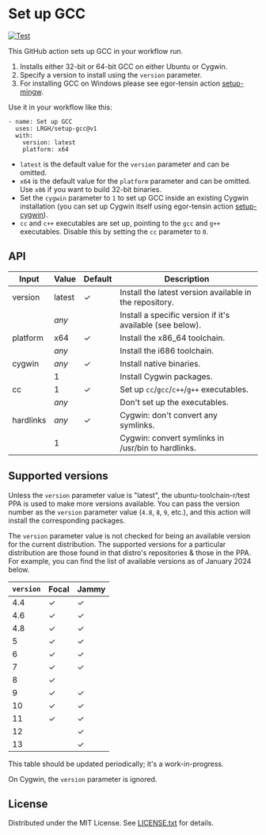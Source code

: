 Set up GCC
==========

[![Test](https://github.com/LRGH/setup-gcc/actions/workflows/test.yml/badge.svg)](https://github.com/LRGH/setup-gcc/actions/workflows/test.yml)

This GitHub action sets up GCC in your workflow run.

1. Installs either 32-bit or 64-bit GCC on either Ubuntu or Cygwin.
2. Specify a version to install using the `version` parameter.
3. For installing GCC on Windows please see egor-tensin action [setup-mingw].

[setup-mingw]: https://github.com/egor-tensin/setup-mingw

Use it in your workflow like this:

    - name: Set up GCC
      uses: LRGH/setup-gcc@v1
      with:
        version: latest
        platform: x64

* `latest` is the default value for the `version` parameter and can be omitted.
* `x64` is the default value for the `platform` parameter and can be omitted.
Use `x86` if you want to build 32-bit binaries.
* Set the `cygwin` parameter to `1` to set up GCC inside an existing Cygwin
installation (you can set up Cygwin itself using egor-tensin action [setup-cygwin]).
* `cc` and `c++` executables are set up, pointing to the `gcc` and `g++`
executables.
Disable this by setting the `cc` parameter to `0`.

[setup-cygwin]: https://github.com/egor-tensin/setup-cygwin

API
---

| Input     | Value   | Default | Description
| --------- | ------- | ------- | -----------
| version   | latest  | ✓       | Install the latest version available in the repository.
|           | *any*   |         | Install a specific version if it's available (see below).
| platform  | x64     | ✓       | Install the x86_64 toolchain.
|           | *any*   |         | Install the i686 toolchain.
| cygwin    | *any*   | ✓       | Install native binaries.
|           | 1       |         | Install Cygwin packages.
| cc        | 1       | ✓       | Set up `cc`/`gcc`/`c++`/`g++` executables.
|           | *any*   |         | Don't set up the executables.
| hardlinks | *any*   | ✓       | Cygwin: don't convert any symlinks.
|           | 1       |         | Cygwin: convert symlinks in /usr/bin to hardlinks.

Supported versions
------------------

Unless the `version` parameter value is "latest", the ubuntu-toolchain-r/test
PPA is used to make more versions available.
You can pass the version number as the `version` parameter value (`4.8`, `8`,
`9`, etc.), and this action will install the corresponding packages.

The `version` parameter value is not checked for being an available version for
the current distribution.
The supported versions for a particular distribution are those found in that
distro's repositories & those in the PPA.
For example, you can find the list of available versions as of January 2024
below.

| `version` |  Focal | Jammy
| --------- |  ----- | -----
| 4.4       |  ✓     | ✓
| 4.6       |  ✓     | ✓
| 4.8       |  ✓     | ✓
| 5         |  ✓     | ✓
| 6         |  ✓     | ✓
| 7         |  ✓     | ✓
| 8         |  ✓     |
| 9         |  ✓     | ✓
| 10        |  ✓     | ✓
| 11        |  ✓     | ✓
| 12        |        | ✓
| 13        |        | ✓

This table should be updated periodically; it's a work-in-progress.

On Cygwin, the `version` parameter is ignored.

License
-------

Distributed under the MIT License.
See [LICENSE.txt] for details.

[LICENSE.txt]: LICENSE.txt
